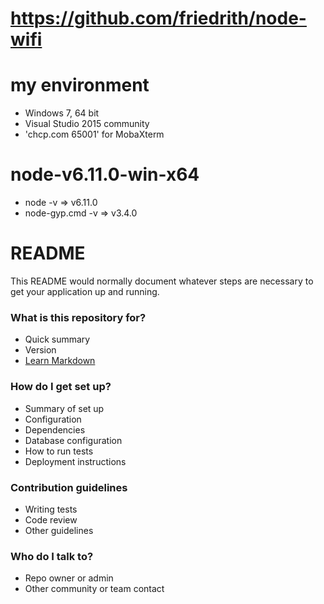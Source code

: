 # https://github.com/friedrith/node-wifi 

# my environment 
* Windows 7, 64 bit 
* Visual Studio 2015 community
* 'chcp.com 65001' for MobaXterm 

# node-v6.11.0-win-x64 
* node -v => v6.11.0 
* node-gyp.cmd -v => v3.4.0 

# README #

This README would normally document whatever steps are necessary to get your application up and running.

### What is this repository for? ###

* Quick summary
* Version
* [Learn Markdown](https://bitbucket.org/tutorials/markdowndemo)

### How do I get set up? ###

* Summary of set up
* Configuration
* Dependencies
* Database configuration
* How to run tests
* Deployment instructions

### Contribution guidelines ###

* Writing tests
* Code review
* Other guidelines

### Who do I talk to? ###

* Repo owner or admin
* Other community or team contact